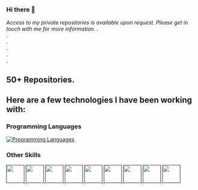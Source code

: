 ### Hi there 👋

_Access to my private repositories is available upon request. Please get in touch with me for more information._
.
<br>
.
<br>
.
<br>
.
<br>
.
<br>
.

## **50+** Repositories.

## Here are a few technologies I have been working with:
### Programming Languages
[![Programming Languages](https://skillicons.dev/icons?i=py,php,js,ts,html,css)]()

### Other Skills

<a href="">
  <img src="https://skillicons.dev/icons?i=fastapi,postgres" style="display: inline-block;" height="48">
  
  <img src="https://www.sqlalchemy.org/img/sqla_og.png" height="48" style="display: inline-block;">
  
  <img src="https://skillicons.dev/icons?i=flask,mysql,sqlite,django,linux" height="48" style="display: inline-block;">
  <img src="https://skillicons.dev/icons?i=docker,kubernetes,aws,git,github" height="48" style="display: inline-block;">
  
  <img src="https://docs.pyrogram.org/_static/favicon.ico" height="48" style="display: inline-block;">
  <img src="https://jwt.io/img/favicon/apple-icon-57x57.png" height="48" style="display: inline-block;">
  <img src="https://cdn.auth0.com/website/new-homepage/dark-favicon.png" height="48" style="display: inline-block;">
  <img src="https://semantic-ui.com/images/logo.png" height="48" style="display: inline-block;">
  
  <img src="https://skillicons.dev/icons?i=vscode,html,css,react,bots,workers,postman,bootstrap,jquery" style="display: inline-block;" height="48">
</a>




<!--
**princerb/PRINCERB** is a ✨ _special_ ✨ repository because its `README.md` (this file) appears on your GitHub profile.

Here are some ideas to get you started:

- 🔭 I’m currently working on ...
- 🌱 I’m currently learning ...
- 👯 I’m looking to collaborate on ...
- 🤔 I’m looking for help with ...
- 💬 Ask me about ...
- 📫 How to reach me: ...
- 😄 Pronouns: ...
- ⚡ Fun fact: ...
-->
